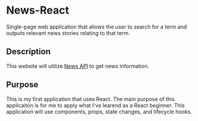 ﻿# News-React
Single-page web application that allows the user to search for a term and outputs relevant news stories relating to that term.
## Description
This website will utilize <a href="https://newsapi.org/" target="_blank">News API</a> to get news information.
## Purpose
This is my first application that uses React. The main purpose of this applicaiton is for me to apply what I've learend as a React beginner.
This application will use components, props, state changes, and lifecycle hooks.
